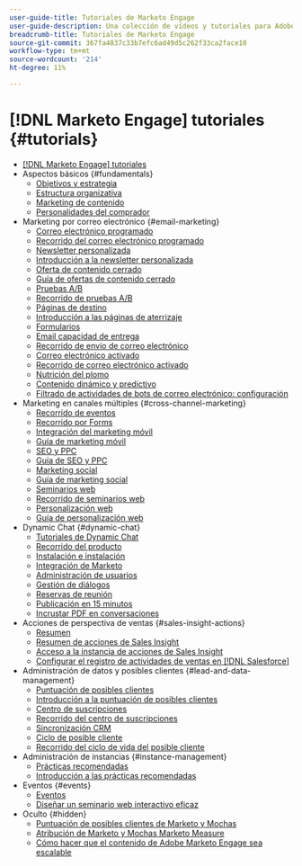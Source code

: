 ```yaml
---
user-guide-title: Tutoriales de Marketo Engage
user-guide-description: Una colección de vídeos y tutoriales para Adobe Marketo Engage.
breadcrumb-title: Tutoriales de Marketo Engage
source-git-commit: 367fa4837c33b7efc6ad49d5c262f33ca2face10
workflow-type: tm+mt
source-wordcount: '214'
ht-degree: 11%

---
```



# [!DNL Marketo Engage] tutoriales {#tutorials}

+ [[!DNL Marketo Engage] tutoriales](overview.md)
+ Aspectos básicos {#fundamentals}
   + [Objetivos y estrategia](fundamentals/goals-and-strategy-learn.md)
   + [Estructura organizativa](fundamentals/organizational-structure-learn.md)
   + [Marketing de contenido](fundamentals/content-marketing-learn.md)
   + [Personalidades del comprador](fundamentals/buyer-personas-learn.md)
+ Marketing por correo electrónico {#email-marketing}
   + [Correo electrónico programado](email-marketing/scheduled-email-learn.md)
   + [Recorrido del correo electrónico programado](email-marketing/scheduled-email-watch.md)
   + [Newsletter personalizada](email-marketing/personalized-newsletter-learn.md)
   + [Introducción a la newsletter personalizada](email-marketing/personalized-newsletter-watch.md)
   + [Oferta de contenido cerrado](email-marketing/gated-content-offer-learn.md)
   + [Guía de ofertas de contenido cerrado](email-marketing/gated-content-offer-watch.md)
   + [Pruebas A/B](email-marketing/ab-testing-learn.md)
   + [Recorrido de pruebas A/B](email-marketing/ab-testing-watch.md)
   + [Páginas de destino ](email-marketing/landing-pages-learn.md)
   + [Introducción a las páginas de aterrizaje](email-marketing/landing-pages-watch.md)
   + [Formularios](email-marketing/forms-learn.md)
   + [Email capacidad de entrega](email-marketing/email-deliverability-learn.md)
   + [Recorrido de envío de correo electrónico](email-marketing/email-deliverability-watch.md)
   + [Correo electrónico activado](email-marketing/triggered-email-learn.md)
   + [Recorrido de correo electrónico activado](email-marketing/triggered-email-watch.md)
   + [Nutrición del plomo](email-marketing/lead-nuturing-learn.md)
   + [Contenido dinámico y predictivo](email-marketing/dynamic-and-predictive-content-learn.md)
   + [Filtrado de actividades de bots de correo electrónico: configuración](filtering-email-bot-activities/setup.md)
+ Marketing en canales múltiples {#cross-channel-marketing}
   + [Recorrido de eventos](events/events-watch.md)
   + [Recorrido por Forms](email-marketing/forms-watch.md)
   + [Integración del marketing móvil](cross-channel-marketing/mobile-marketing-learn.md)
   + [Guía de marketing móvil](cross-channel-marketing/mobile-marketing-watch.md)
   + [SEO y PPC](cross-channel-marketing/seo-and-ppc-learn.md)
   + [Guía de SEO y PPC](cross-channel-marketing/seo-and-ppc-watch.md)
   + [Marketing social](cross-channel-marketing/social-marketing-learn.md)
   + [Guía de marketing social](cross-channel-marketing/social-marketing-watch.md)
   + [Seminarios web](events/webinar-learn.md)
   + [Recorrido de seminarios web](events/webinar-watch.md)
   + [Personalización web](cross-channel-marketing/web-personalization-learn.md)
   + [Guía de personalización web](cross-channel-marketing/web-personalization-watch.md)
+ Dynamic Chat {#dynamic-chat}
   + [Tutoriales de Dynamic Chat](dynamic-chat/dynamic-chat-overview.md)
   + [Recorrido del producto](dynamic-chat/product-tour.md)
   + [Instalación e instalación](dynamic-chat/setup.md)
   + [Integración de Marketo](dynamic-chat/marketo-integration.md)
   + [Administración de usuarios](dynamic-chat/user-management.md)
   + [Gestión de diálogos](dynamic-chat/dialogue-management.md)
   + [Reservas de reunión](dynamic-chat/meeting-booking.md)
   + [Publicación en 15 minutos](dynamic-chat/go-live-in-15-minutes.md)
   + [Incrustar PDF en conversaciones](dynamic-chat/document-cloud-integration.md)
+ Acciones de perspectiva de ventas {#sales-insight-actions}
   + [Resumen](sales-insight-actions/overview.md)
   + [Resumen de acciones de Sales Insight](sales-insight-actions/sales-insight-actions-overview.md)
   + [Acceso a la instancia de acciones de Sales Insight](sales-insight-actions/accessing-your-sales-insight-actions-instance.md)
   + [Configurar el registro de actividades de ventas en [!DNL Salesforce]](sales-insight-actions/configure-sales-activity-logging-to-salesforce.md)
+ Administración de datos y posibles clientes {#lead-and-data-management}
   + [Puntuación de posibles clientes](lead-and-data-management/lead-scoring-learn.md)
   + [Introducción a la puntuación de posibles clientes](lead-and-data-management/lead-scoring-watch.md)
   + [Centro de suscripciones](lead-and-data-management/subscription-center-learn.md)
   + [Recorrido del centro de suscripciones](lead-and-data-management/subscription-center-watch.md)
   + [Sincronización CRM](lead-and-data-management/crm-sync-learn.md)
   + [Ciclo de posible cliente](lead-and-data-management/lead-lifecycle-learn.md)
   + [Recorrido del ciclo de vida del posible cliente](lead-and-data-management/lead-lifecycle-watch.md)
+ Administración de instancias {#instance-management}
   + [Prácticas recomendadas](instance-management/best-practice-learn.md)
   + [Introducción a las prácticas recomendadas](instance-management/best-practice-watch.md)
+ Eventos {#events}
   + [Eventos](events/events-learn.md)
   + [Diseñar un seminario web interactivo eficaz](events/design-an-effective-interactive-webinar.md)
+ Oculto {#hidden}
   + [Puntuación de posibles clientes de Marketo y Mochas](event-recordings/marketo-and-mochas/lead-scoring.md)
   + [Atribución de Marketo y Mochas Marketo Measure](event-recordings/marketo-and-mochas/attribution.md)
   + [Cómo hacer que el contenido de Adobe Marketo Engage sea escalable](event-recordings/templates-tokens-teamwork.md)